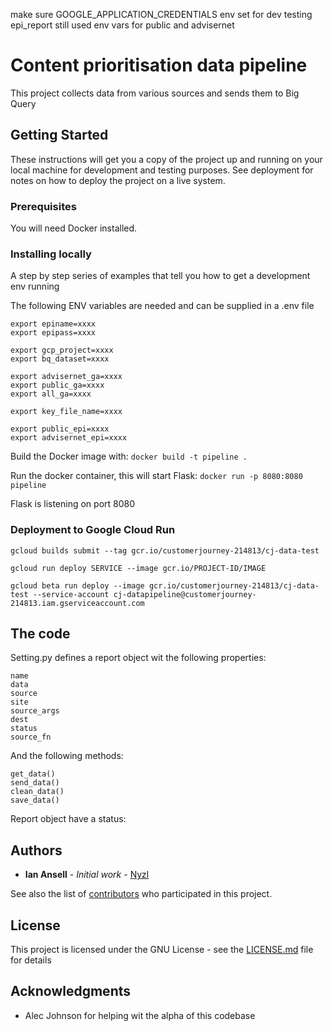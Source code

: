 make sure GOOGLE_APPLICATION_CREDENTIALS env set for dev testing
epi_report still used env vars for public and advisernet 

# Content prioritisation data pipeline

This project collects data from various sources and sends them to Big Query

## Getting Started

These instructions will get you a copy of the project up and running on your local machine for development and testing purposes. See deployment for notes on how to deploy the project on a live system.

### Prerequisites

You will need Docker installed.


### Installing locally

A step by step series of examples that tell you how to get a development env running

The following ENV variables are needed and can be supplied in a .env file
```
export epiname=xxxx
export epipass=xxxx

export gcp_project=xxxx
export bq_dataset=xxxx

export advisernet_ga=xxxx
export public_ga=xxxx
export all_ga=xxxx

export key_file_name=xxxx

export public_epi=xxxx
export advisernet_epi=xxxx
```
Build the Docker image with: 
```docker build -t pipeline .```

Run the docker container, this will start Flask:
```docker run -p 8080:8080 pipeline```

Flask is listening on port 8080

### Deployment to Google Cloud Run

```gcloud builds submit --tag gcr.io/customerjourney-214813/cj-data-test```

```gcloud run deploy SERVICE --image gcr.io/PROJECT-ID/IMAGE```

```gcloud beta run deploy --image gcr.io/customerjourney-214813/cj-data-test --service-account cj-datapipeline@customerjourney-214813.iam.gserviceaccount.com```

## The code

Setting.py defines a report object wit the following properties:
```
name
data
source
site
source_args
dest
status
source_fn
```
And the following methods:
```
get_data()
send_data()
clean_data()
save_data()
```

Report object have a status:


## Authors

* **Ian Ansell** - *Initial work* - [Nyzl](https://github.com/Nyzl)

See also the list of [contributors](https://github.com/your/project/contributors) who participated in this project.

## License

This project is licensed under the GNU License - see the [LICENSE.md](LICENSE.md) file for details

## Acknowledgments

* Alec Johnson for helping wit the alpha of this codebase
